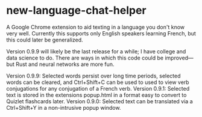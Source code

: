 # new-language-chat-helper

A Google Chrome extension to aid texting in a language you don't know very well. Currently this supports only English speakers learning French, but this could later be generalized.

Version 0.9.9 will likely be the last release for a while; I have college and data science to do. There are ways in which this code could be improved—but Rust and neural networks are more fun.

Version 0.9.9: Selected words persist over long time periods, selected words can be cleared, and Ctrl+Shift+C can be used to used to view verb conjugations for any conjugation of a French verb.
Version 0.9.1: Selected text is stored in the extensions popup.html in a format easy to convert to Quizlet flashcards later.
Version 0.9.0: Selected text can be translated via a Ctrl+Shift+Y in a non-intrusive popup window.
